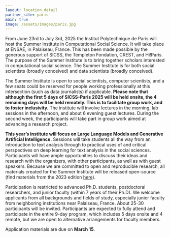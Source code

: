 ```yaml
---
layout: location_detail
partner_site: paris
main: true
image: /assets/images/paris.jpg
---
```


[//]: # (ORGANIZERS: Update the info to match your location. Add a site image to /assets/images/ and update the placeholder URL above to match it. See _data/2025/Paris for yml files that control the header content, location info on general sites page, people lists, and sidebar.)

From June 23rd to July 3rd, 2025 the Institut Polytechnique de Paris will host the Summer Institute in Computational Social Science. It will take place at ENSAE, in Palaiseau, France. This has been made possible by the generous support of SICSS, the Templeton Fondation, CREST, and Hi!Paris. The purpose of the Summer Institute is to bring together scholars interested in computational social science. The Summer Institute is for both social scientists (broadly conceived) and data scientists (broadly conceived).

The Summer Institute is open to social scientists, computer scientists, and a few seats could be reserved for people working professionally at this intersection (such as data journalists) if applicable. **Please note that although the first 5 days of SICSS-Paris 2025 will be held onsite, the 4 remaining days will be held remotely. This is to facilitate group work, and to foster inclusivity.** The institute will involve lectures in the morning, lab sessions in the afternoon, and about 6 evening guest lectures. During the second week, the participants will take part in group work aimed at advancing a research project.

**This year’s institute will focus on Large Language Models and Generative Artificial Intelligence.** Sessions will take students all the way from an introduction to text analysis through to practical uses of and critical perspectives on deep learning for text analysis in the social sciences. Participants will have ample opportunities to discuss their ideas and research with the organizers, with other participants, as well as with guest speakers. Because we are committed to open and reproducible research, all materials created for the Summer Institute will be released open-source (find materials from the 2023 edition [here](https://github.com/fellennert/sicss-paris-2023)).

Participation is restricted to advanced Ph.D. students, postdoctoral researchers, and junior faculty (within 7 years of their Ph.D). We welcome applicants from all backgrounds and fields of study, especially junior faculty from neighboring institutions near Palaiseau, France. About 25-30 participants will be invited. Participants are expected to fully attend and participate in the entire 9-day program, which includes 5 days onsite and 4 remote, but we are open to alternative arrangements for faculty members.

Application materials are due on **March 15**.

[//]: # (ORGANIZERS: feel free to add a link to your application materials or your SICSS apply page above.)
